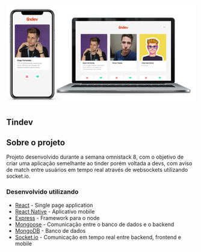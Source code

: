 ![Tindev](tindev-app.jpg)

## Tindev

## Sobre o projeto

Projeto desenvolvido durante a semana omnistack 8, com o objetivo de criar uma aplicação semelhante ao tinder porém voltada a devs, com aviso de match entre usuários em tempo real através de websockets utilizando socket.io.

### Desenvolvido utilizando

* [React](https://pt-br.reactjs.org/) - Single page application
* [React Native](https://github.com/facebook/react-native) - Aplicativo mobile
* [Express](https://expressjs.com/) - Framework para o node
* [Mongoose](https://mongoosejs.com/) - Comunicação entre o banco de dados e o backend
* [MongoDB](https://www.mongodb.com/) - Banco de dados
* [Socket.io](https://socket.io/) - Comunicação em tempo real entre backend, frontend e mobile
